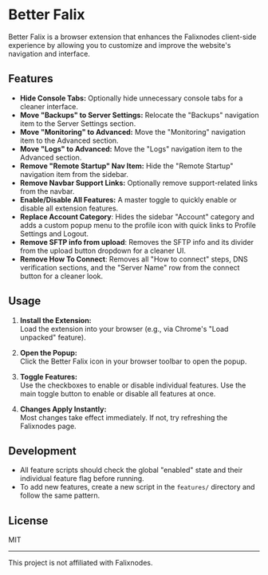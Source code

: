 # Better Falix

Better Falix is a browser extension that enhances the Falixnodes client-side experience by allowing you to customize and improve the website's navigation and interface.

## Features

- **Hide Console Tabs:** Optionally hide unnecessary console tabs for a cleaner interface.
- **Move "Backups" to Server Settings:** Relocate the "Backups" navigation item to the Server Settings section.
- **Move "Monitoring" to Advanced:** Move the "Monitoring" navigation item to the Advanced section.
- **Move "Logs" to Advanced:** Move the "Logs" navigation item to the Advanced section.
- **Remove "Remote Startup" Nav Item:** Hide the "Remote Startup" navigation item from the sidebar.
- **Remove Navbar Support Links:** Optionally remove support-related links from the navbar.
- **Enable/Disable All Features:** A master toggle to quickly enable or disable all extension features.
- **Replace Account Category**: Hides the sidebar "Account" category and adds a custom popup menu to the profile icon with quick links to Profile Settings and Logout.
- **Remove SFTP info from upload**: Removes the SFTP info and its divider from the upload button dropdown for a cleaner UI.
- **Remove How To Connect**: Removes all "How to connect" steps, DNS verification sections, and the "Server Name" row from the connect button for a cleaner look.

## Usage

1. **Install the Extension:**  
   Load the extension into your browser (e.g., via Chrome's "Load unpacked" feature).

2. **Open the Popup:**  
   Click the Better Falix icon in your browser toolbar to open the popup.

3. **Toggle Features:**  
   Use the checkboxes to enable or disable individual features. Use the main toggle button to enable or disable all features at once.

4. **Changes Apply Instantly:**  
   Most changes take effect immediately. If not, try refreshing the Falixnodes page.

## Development

- All feature scripts should check the global "enabled" state and their individual feature flag before running.
- To add new features, create a new script in the `features/` directory and follow the same pattern.

## License

MIT

---
This project is not affiliated with Falixnodes.
